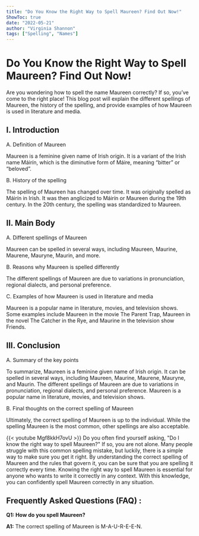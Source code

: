 ```yaml
---
title: "Do You Know the Right Way to Spell Maureen? Find Out Now!"
ShowToc: true 
date: "2022-05-21"
author: "Virginia Shannon" 
tags: ["Spelling", "Names"]
---
```

# Do You Know the Right Way to Spell Maureen? Find Out Now!

Are you wondering how to spell the name Maureen correctly? If so, you’ve come to the right place! This blog post will explain the different spellings of Maureen, the history of the spelling, and provide examples of how Maureen is used in literature and media.

## I. Introduction

A. Definition of Maureen

Maureen is a feminine given name of Irish origin. It is a variant of the Irish name Máirín, which is the diminutive form of Máire, meaning “bitter” or “beloved”.

B. History of the spelling

The spelling of Maureen has changed over time. It was originally spelled as Máirín in Irish. It was then anglicized to Máirín or Maureen during the 19th century. In the 20th century, the spelling was standardized to Maureen.

## II. Main Body

A. Different spellings of Maureen

Maureen can be spelled in several ways, including Maureen, Maurine, Maurene, Mauryne, Maurin, and more.

B. Reasons why Maureen is spelled differently

The different spellings of Maureen are due to variations in pronunciation, regional dialects, and personal preference.

C. Examples of how Maureen is used in literature and media

Maureen is a popular name in literature, movies, and television shows. Some examples include Maureen in the movie The Parent Trap, Maureen in the novel The Catcher in the Rye, and Maurine in the television show Friends.

## III. Conclusion

A. Summary of the key points

To summarize, Maureen is a feminine given name of Irish origin. It can be spelled in several ways, including Maureen, Maurine, Maurene, Mauryne, and Maurin. The different spellings of Maureen are due to variations in pronunciation, regional dialects, and personal preference. Maureen is a popular name in literature, movies, and television shows.

B. Final thoughts on the correct spelling of Maureen

Ultimately, the correct spelling of Maureen is up to the individual. While the spelling Maureen is the most common, other spellings are also acceptable.

{{< youtube Mgf8kkH7ovU >}} 
Do you often find yourself asking, "Do I know the right way to spell Maureen?" If so, you are not alone. Many people struggle with this common spelling mistake, but luckily, there is a simple way to make sure you get it right. By understanding the correct spelling of Maureen and the rules that govern it, you can be sure that you are spelling it correctly every time. Knowing the right way to spell Maureen is essential for anyone who wants to write it correctly in any context. With this knowledge, you can confidently spell Maureen correctly in any situation.

## Frequently Asked Questions (FAQ) :
**Q1: How do you spell Maureen?**

**A1:** The correct spelling of Maureen is M-A-U-R-E-E-N.





